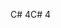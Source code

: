 <span data-ttu-id="aa717-101">C# 4</span><span class="sxs-lookup"><span data-stu-id="aa717-101">C# 4</span></span>

